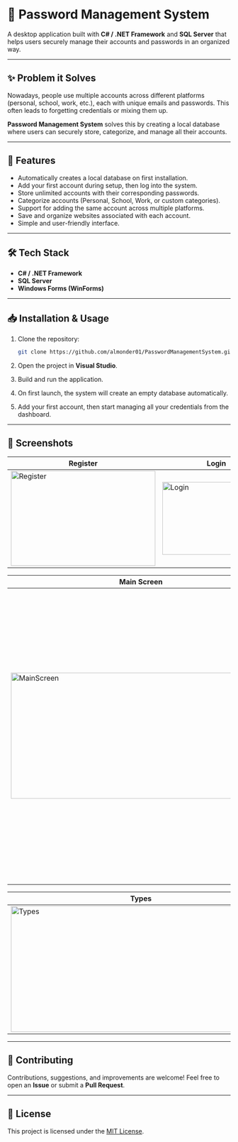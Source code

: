# 🔐 Password Management System

A desktop application built with **C# / .NET Framework** and **SQL Server** that helps users securely manage their accounts and passwords in an organized way.

---

## ✨ Problem it Solves

Nowadays, people use multiple accounts across different platforms (personal, school, work, etc.), each with unique emails and passwords.
This often leads to forgetting credentials or mixing them up.

**Password Management System** solves this by creating a local database where users can securely store, categorize, and manage all their accounts.

---

## 🚀 Features

* Automatically creates a local database on first installation.
* Add your first account during setup, then log into the system.
* Store unlimited accounts with their corresponding passwords.
* Categorize accounts (Personal, School, Work, or custom categories).
* Support for adding the same account across multiple platforms.
* Save and organize websites associated with each account.
* Simple and user-friendly interface.

---

## 🛠️ Tech Stack

* **C# / .NET Framework**
* **SQL Server**
* **Windows Forms (WinForms)**

---

## 📥 Installation & Usage

1. Clone the repository:

   ```bash
   git clone https://github.com/almonder01/PasswordManagementSystem.git
   ```
2. Open the project in **Visual Studio**.
3. Build and run the application.
4. On first launch, the system will create an empty database automatically.
5. Add your first account, then start managing all your credentials from the dashboard.

---
## 📸 Screenshots

| Register | Login |
|----------|-------|
| <img width="326" height="214" alt="Register" src="https://github.com/user-attachments/assets/fc3a06a3-d2c0-4925-b83a-f6a997b7a48e" /> | <img width="244" height="164" alt="Login" src="https://github.com/user-attachments/assets/caabcf0c-a1df-468b-9332-176c627357b8" /> |

| Main Screen | Add Account |
|-------------|-------------|
| <img width="587" height="284" alt="MainScreen" src="https://github.com/user-attachments/assets/d791ce9b-772a-482d-9f8f-293ee9f566f9" /> | <img width="784" height="661" alt="Screenshot 2025-10-02 002316" src="https://github.com/user-attachments/assets/238a0f7b-30cb-44b1-83d6-f803835cadaa" /> |

| Types | Edit |
|-------|------|
| <img width="587" height="284" alt="Types" src="https://github.com/user-attachments/assets/4a1c75a1-a121-4ac4-9064-7d4e08d3f55b" /> | <img width="587" height="284" alt="Edit" src="https://github.com/user-attachments/assets/681598db-7b7e-4108-b8ab-58e17d259e33" /> |




---

## 🤝 Contributing

Contributions, suggestions, and improvements are welcome!
Feel free to open an **Issue** or submit a **Pull Request**.

---

## 📄 License

This project is licensed under the [MIT License](LICENSE).

